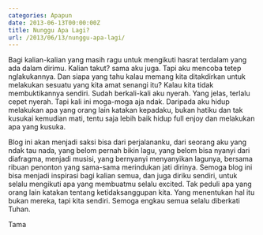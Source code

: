 ```yaml
---
categories: Apapun
date: 2013-06-13T00:00:00Z
title: Nunggu Apa Lagi?
url: /2013/06/13/nunggu-apa-lagi/
---
```


Bagi kalian-kalian yang masih ragu untuk mengikuti hasrat terdalam yang ada dalam dirimu. Kalian takut? sama aku juga. Tapi aku mencoba tetep nglakukannya. Dan siapa yang tahu kalau memang kita ditakdirkan untuk melakukan sesuatu yang kita amat senangi itu? Kalau kita tidak membuktikannya sendiri. Sudah berkali-kali aku nyerah. Yang jelas, terlalu cepet nyerah. Tapi kali ini moga-moga aja ndak. Daripada aku hidup melakukan apa yang orang lain katakan kepadaku, bukan hatiku dan tak kusukai kemudian mati, tentu saja lebih baik hidup full enjoy dan melakukan apa yang kusuka.

Blog ini akan menjadi saksi bisa dari perjalananku, dari seorang aku yang ndak tau nada, yang belom pernah bikin lagu, yang belom bisa nyanyi dari diafragma, menjadi musisi, yang bernyanyi menyanyikan lagunya, bersama ribuan penonton yang sama-sama merindukan jati dirinya. Semoga blog ini bisa menjadi inspirasi bagi kalian semua, dan juga diriku sendiri, untuk selalu mengikuti apa yang membuatmu selalu excited. Tak peduli apa yang orang lain katakan tentang ketidaksanggupan kita. Yang menentukan hal itu bukan mereka, tapi kita sendiri.
Semoga engkau semua selalu diberkati Tuhan.

Tama